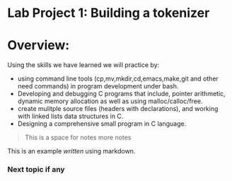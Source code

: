 # Lab Project 1: Building a tokenizer

# Overview:

Using the skills we have learned we will practice by:
  - using command line tools (cp,mv,mkdir,cd,emacs,make,git and other need
  commands) in program development under bash.
  - Developing and debugging C programs that include, pointer arithmetic,
  dynamic memory allocation as well as using malloc/calloc/free.
  - create mulitple source files (headers with declarations), and working with
  linked lists data structures in C.
  - Designing a comprehensive small program in C language.

> This is a space for notes
> more notes

This is an example *written* using markdown.

### Next topic if any
